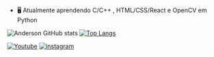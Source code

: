 
- 🖥️ Atualmente aprendendo C/C++ , HTML/CSS/React e OpenCV em Python


![Anderson GitHub stats](https://github-readme-stats.vercel.app/api?username=andersonbf&show_icons=true&theme=dark)
[![Top Langs](https://github-readme-stats.vercel.app/api/top-langs/?username=andersonbf&layout=compact)](https://github.com/andersonbf/github-readme-stats)

[![Youtube](https://img.shields.io/badge/YouTube-FF0000?style=for-the-badge&logo=youtube&logoColor=white)](https://www.youtube.com/channel/UC1siGz8Blvpd61MInRUXWKA) 
[![instagram](https://img.shields.io/badge/Instagram-E4405F?style=for-the-badge&logo=instagram&logoColor=white)](https://www.instagram.com/andersonbfphoto/)







